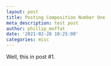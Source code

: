 ```yaml
---
layout: post
title: Posting Composition Number One
meta_description: test post
author: phillip_moffat
date: '2021-02-28 10:25:00'
categories: misc
---
```

Well, this in post #1.